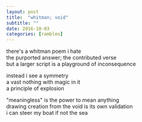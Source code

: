 ```yaml
---
layout: post
title:  "whitman; void"
subtitle: ""
date: 2016-10-03
categories: [rambles]
---
```


there's a whitman poem i hate
<br>
the purported answer; the contributed verse
<br>
but a larger script is a playground of inconsequence

instead i see a symmetry
<br>
a vast nothing with magic in it
<br>
a principle of explosion

"meaningless" is the power to mean anything
<br>
drawing creation from the void is its own validation
<br>
i can steer my boat if not the sea